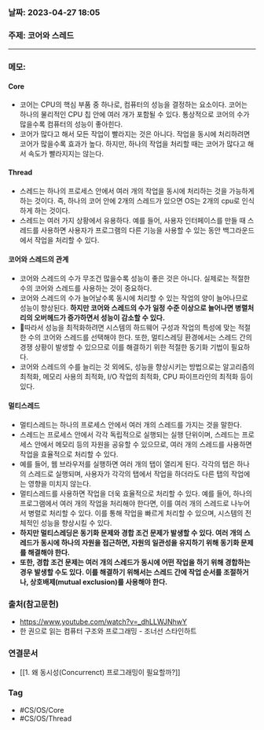 ### 날짜: 2023-04-27 18:05

### 주제: 코어와 스레드
---
### 메모: 
#### Core
- 코어는 CPU의 핵심 부품 중 하나로, 컴퓨터의 성능을 결정하는 요소이다. 코어는 하나의 물리적인 CPU 칩 안에 여러 개가 포함될 수 있다. 통상적으로 코어의 수가 많을수록 컴퓨터의 성능이 좋아힌다. 
- 코어가 많다고 해서 모든 작업이 빨라지는 것은 아니다. 작업을 동시에 처리하려면 코어가 많을수록 효과가 높다. 하지만, 하나의 작업을 처리할 때는 코어가 많다고 해서 속도가 빨라지지는 않는다. 
#### Thread
- 스레드는 하나의 프로세스 안에서 여러 개의 작업을 동시에 처리하는 것을 가능하게 하는 것이다. 즉, 하나의 코어 안에 2개의 스레드가 있으면 OS는 2개의 cpu로 인식하게 하는 것이다. 
- 스레드는 여러 가지 상황에서 유용하다. 예를 들어, 사용자 인터페이스를 만들 때 스레드를 사용하면 사용자가 프로그램의 다른 기능을 사용할 수 있는 동안 백그라운드에서 작업을 처리할 수 있다. 
#### 코어와 스레드의 관계
- 코어와 스레드의 수가 무조건 많을수록 성능이 좋은 것은 아니다. 실제로는 적절한 수의 코어와 스레드를 사용하는 것이 중요하다. 
- 코어와 스레드의 수가 늘어날수록 동시에 처리할 수 있는 작업의 양이 늘어나므로 성능이 향상된다. **하지만 코어와 스레드의 수가 일정 수준 이상으로 늘어나면 병렬처리의 오버헤드가 증가하면서 성능이 감소할 수 있다.** 
- 따라서 성능을 최적화하려면 시스템의 하드웨어 구성과 작업의 특성에 맞는 적절한 수의 코어와 스레드를 선택해야 한다. 또한, 멀티스레딩 환경에서는 스레드 간의 경쟁 상황이 발생할 수 있으므로 이를 해결하기 위한 적절한 동기화 기법이 필요하다. 
- 코어와 스레드의 수를 늘리는 것 외에도, 성능을 향상시키는 방법으로는 알고리즘의 최적화, 메모리 사용의 최적화, I/O 작업의 최적화, CPU 파이프라인의 최적화 등이 있다. 
#### 멀티스레드 
- 멀티스레드는 하나의 프로세스 안에서 여러 개의 스레드를 가지는 것을 말한다. 
- 스레드는 프로세스 안에서 각각 독립적으로 실행되는 실행 단위이며, 스레드는 프로세스 안에서 메모리 등의 자원을 공유할 수 있으므로, 여러 개의 스레드를 사용하면 작업을 효율적으로 처리할 수 있다. 
- 예를 들어, 웹 브라우저를 실행하면 여러 개의 탭이 열리게 된다. 각각의 탭은 하나의 스레드로 실행되며, 사용자가 각각의 탭에서 작업을 하더라도 다른 탭의 작업에는 영향을 미치지 않는다. 
- 멀티스레드를 사용하면 작업을 더욱 효율적으로 처리할 수 있다. 예를 들어, 하나의 프로그램에서 여러 개의 작업을 처리해야 한다면, 이를 여러 개의 스레드로 나누어서 병렬로 처리할 수 있다. 이를 통해 작업을 빠르게 처리할 수 있으며, 시스템의 전체적인 성능을 향상시킬 수 있다.
- **하지만 멀티스레딩은 동기화 문제와 경합 조건 문제가 발생할 수 있다. 여러 개의 스레드가 동시에 하나의 자원을 접근하면, 자원의 일관성을 유지하기 위해 동기화 문제를 해결해야 한다.**
- **또한, 경합 조건 문제는 여러 개의 스레드가 동시에 어떤 작업을 하기 위해 경합하는 경우 발생할 수도 있다. 이를 해결하기 위해서는 스레드 간에 작업 순서를 조절하거나, 상호배제(mutual exclusion)를 사용해야 한다.**

### 출처(참고문헌) 
- https://www.youtube.com/watch?v=_dhLLWJNhwY
- 한 권으로 읽는 컴퓨터 구조와 프로그래밍 - 조너선 스타인하트

### 연결문서 
- [[1. 왜 동시성(Concurrenct) 프로그래밍이 필요할까?]]

### Tag
- #CS/OS/Core
- #CS/OS/Thread